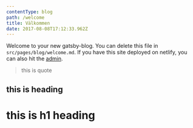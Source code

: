 ```yaml
---
contentType: blog
path: /welcome
title: Välkommen
date: 2017-08-08T17:12:33.962Z
---
```

Welcome to your new gatsby-blog. You can delete this file in `src/pages/blog/welcome.md`. If you have this site deployed on netlify, you can also hit the [admin](/admin).

> this is quote

## this is heading

# this is h1 heading
